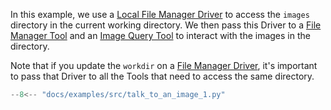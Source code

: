 In this example, we use a [Local File Manager Driver](../griptape-framework/drivers/file-manager-drivers.md) to access the `images` directory in the current working directory.
We then pass this Driver to a [File Manager Tool](../griptape-framework/tools/official-tools/file-manager-tool.md) and an [Image Query Tool](../griptape-framework/tools/official-tools/image-query-tool.md) to interact with the images in the directory.

Note that if you update the `workdir` on a [File Manager Driver](../griptape-framework/drivers/file-manager-drivers.md), it's important to pass that Driver to all the Tools that need to access the same directory.

```python
--8<-- "docs/examples/src/talk_to_an_image_1.py"
```
